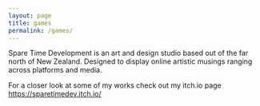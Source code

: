 ```yaml
---
layout: page
title: games
permalink: /games/
---
```


Spare Time Development is an art and design studio based out of the far north of New Zealand. Designed to display online artistic musings ranging across platforms and media.

For a closer look at some of my works check out my itch.io page https://sparetimedev.itch.io/
   
